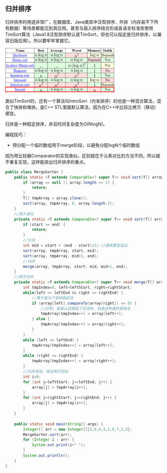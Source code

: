 ## 归并排序

归并排序的用途非常广，在数据库、Java类库中泛型排序、外排（内存装不下所有数据）等场景都能见到其应用。甚至与插入排序结合形成各语言标准库使用TimSort算法（Java1.8泛型排序默认是TimSort，但也可以指定是归并排序，以兼容旧版应用）。所以要牢牢掌握它。

![](../../img/sort_comparing.png)

类似TimSort的，还有一个算法叫IntroSort（内省排序）的也是一种混合算法，混合了快排和堆排。是C++ STL里面默认算法，因为在C++中比较比拷贝（移动）便宜。

归并是一种稳定排序，并且时间复杂度为O(NlogN)。

编程技巧：

- 预分配一个临时数组用于merge阶段，以避免分配logN个临时数组

因为带比较器Comparator的实现类似，区别就在于元素对比的方法不同，所以就不重复实现，这样能突出归并排序的重点。

```java
public class MergeSorter {
    public static <T extends Comparable<? super T>> void sort(T[] array) {
        if (array == null || array.length <= 1) {
            return;
        }
        T[] tmpArray = array.clone();
        sort(array, tmpArray, 0, array.length-1);
    }
    //用于递归
    private static <T extends Comparable<? super T>> void sort(T[] array, T[] tmpArray, int start, int end) {
        if (start >= end) {
            return;
        }
        //分治
        int mid = start + (end - start)/2; //避免整型溢出
        sort(array, tmpArray, start, mid);
        sort(array, tmpArray, mid+1, end);
        //归并
        merge(array, tmpArray, start, mid, mid+1, end);
    }
    //用于归并
    private static <T extends Comparable<? super T>> void merge(T[] array, T[] tmpArray, int leftStart, int leftEnd, int rightStart, int rightEnd) {
        int tmpIndex=0, left=leftStart, right=rightStart;
        while(left <= leftEnd && right <= rightEnd) {
            //等于是为了保持稳定性
            if (array[left].compareTo(array[right]) <= 0) {
                //好吧，我承认这降低了可读性，但是这样真的很简洁
                tmpArray[tmpIndex++] = array[left++];
            } else {
                tmpArray[tmpIndex++] = array[right++];
            }
        }
        while (left <= leftEnd) {
            tmpArray[tmpIndex++] = array[left++];
        }
        while (right <= rightEnd) {
            tmpArray[tmpIndex++] = array[right++];
        }
        //归并完成，现在拷贝回去
        int i=0;
        for (int j=leftStart; j<=leftEnd; j++) {
            array[j] = tmpArray[i++];
        }
        for (int j=rightStart; j<=rightEnd; j++) {
            array[j] = tmpArray[i++];
        }
    }

    public static void main(String[] args) {
        Integer[] arr = new Integer[]{2,8,6,4,1,9,7,3,5};
        MergeSorter.sort(arr);
        for (Integer i : arr) {
            System.out.print(i+" ");
        }
        System.out.println();
    }
}
```


